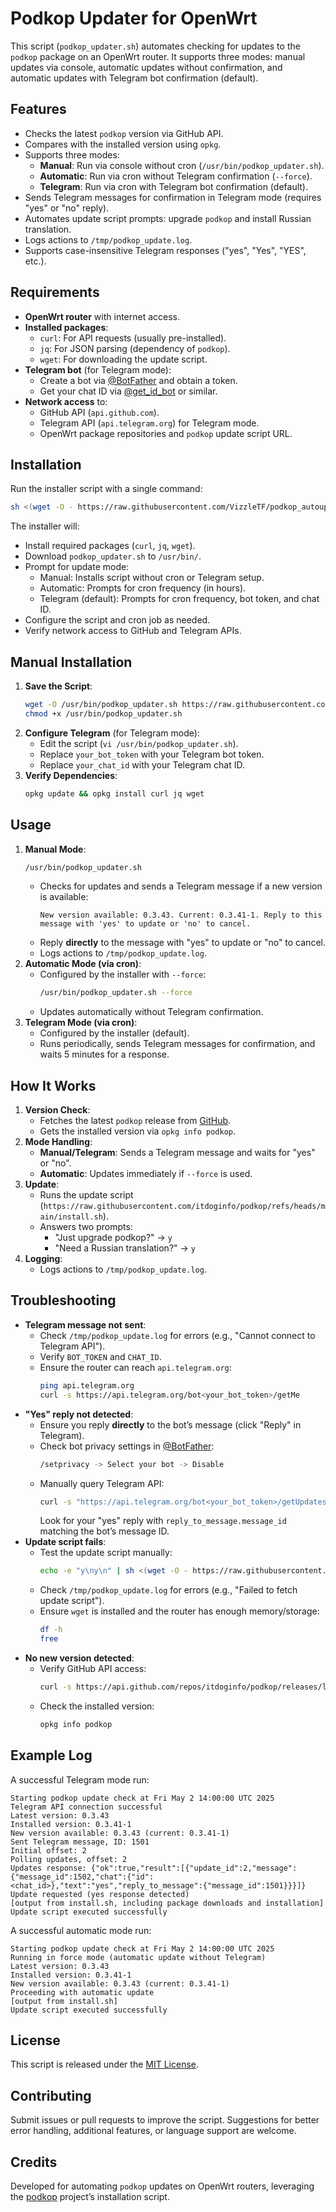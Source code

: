 # Podkop Updater for OpenWrt

This script (`podkop_updater.sh`) automates checking for updates to the `podkop` package on an OpenWrt router. It supports three modes: manual updates via console, automatic updates without confirmation, and automatic updates with Telegram bot confirmation (default).

## Features
- Checks the latest `podkop` version via GitHub API.
- Compares with the installed version using `opkg`.
- Supports three modes:
  - **Manual**: Run via console without cron (`/usr/bin/podkop_updater.sh`).
  - **Automatic**: Run via cron without Telegram confirmation (`--force`).
  - **Telegram**: Run via cron with Telegram bot confirmation (default).
- Sends Telegram messages for confirmation in Telegram mode (requires "yes" or "no" reply).
- Automates update script prompts: upgrade `podkop` and install Russian translation.
- Logs actions to `/tmp/podkop_update.log`.
- Supports case-insensitive Telegram responses ("yes", "Yes", "YES", etc.).

## Requirements
- **OpenWrt router** with internet access.
- **Installed packages**:
  - `curl`: For API requests (usually pre-installed).
  - `jq`: For JSON parsing (dependency of `podkop`).
  - `wget`: For downloading the update script.
- **Telegram bot** (for Telegram mode):
  - Create a bot via [@BotFather](https://t.me/BotFather) and obtain a token.
  - Get your chat ID via [@get_id_bot](https://t.me/get_id_bot) or similar.
- **Network access** to:
  - GitHub API (`api.github.com`).
  - Telegram API (`api.telegram.org`) for Telegram mode.
  - OpenWrt package repositories and `podkop` update script URL.

## Installation
Run the installer script with a single command:
```sh
sh <(wget -O - https://raw.githubusercontent.com/VizzleTF/podkop_autoupdater/refs/heads/main/install.sh)
```
The installer will:
- Install required packages (`curl`, `jq`, `wget`).
- Download `podkop_updater.sh` to `/usr/bin/`.
- Prompt for update mode:
  - Manual: Installs script without cron or Telegram setup.
  - Automatic: Prompts for cron frequency (in hours).
  - Telegram (default): Prompts for cron frequency, bot token, and chat ID.
- Configure the script and cron job as needed.
- Verify network access to GitHub and Telegram APIs.

## Manual Installation
1. **Save the Script**:
   ```sh
   wget -O /usr/bin/podkop_updater.sh https://raw.githubusercontent.com/VizzleTF/podkop_autoupdater/refs/heads/main/podkop_updater.sh
   chmod +x /usr/bin/podkop_updater.sh
   ```
2. **Configure Telegram** (for Telegram mode):
   - Edit the script (`vi /usr/bin/podkop_updater.sh`).
   - Replace `your_bot_token` with your Telegram bot token.
   - Replace `your_chat_id` with your Telegram chat ID.
3. **Verify Dependencies**:
   ```sh
   opkg update && opkg install curl jq wget
   ```

## Usage
1. **Manual Mode**:
   ```sh
   /usr/bin/podkop_updater.sh
   ```
   - Checks for updates and sends a Telegram message if a new version is available:
     ```
     New version available: 0.3.43. Current: 0.3.41-1. Reply to this message with 'yes' to update or 'no' to cancel.
     ```
   - Reply **directly** to the message with "yes" to update or "no" to cancel.
   - Logs actions to `/tmp/podkop_update.log`.
2. **Automatic Mode (via cron)**:
   - Configured by the installer with `--force`:
     ```sh
     /usr/bin/podkop_updater.sh --force
     ```
   - Updates automatically without Telegram confirmation.
3. **Telegram Mode (via cron)**:
   - Configured by the installer (default).
   - Runs periodically, sends Telegram messages for confirmation, and waits 5 minutes for a response.

## How It Works
1. **Version Check**:
   - Fetches the latest `podkop` release from [GitHub](https://api.github.com/repos/itdoginfo/podkop/releases/latest).
   - Gets the installed version via `opkg info podkop`.
2. **Mode Handling**:
   - **Manual/Telegram**: Sends a Telegram message and waits for "yes" or "no".
   - **Automatic**: Updates immediately if `--force` is used.
3. **Update**:
   - Runs the update script (`https://raw.githubusercontent.com/itdoginfo/podkop/refs/heads/main/install.sh`).
   - Answers two prompts:
     - "Just upgrade podkop?" → `y`
     - "Need a Russian translation?" → `y`
4. **Logging**:
   - Logs actions to `/tmp/podkop_update.log`.

## Troubleshooting
- **Telegram message not sent**:
  - Check `/tmp/podkop_update.log` for errors (e.g., "Cannot connect to Telegram API").
  - Verify `BOT_TOKEN` and `CHAT_ID`.
  - Ensure the router can reach `api.telegram.org`:
    ```sh
    ping api.telegram.org
    curl -s https://api.telegram.org/bot<your_bot_token>/getMe
    ```
- **"Yes" reply not detected**:
  - Ensure you reply **directly** to the bot’s message (click "Reply" in Telegram).
  - Check bot privacy settings in [@BotFather](https://t.me/BotFather):
    ```sh
    /setprivacy -> Select your bot -> Disable
    ```
  - Manually query Telegram API:
    ```sh
    curl -s "https://api.telegram.org/bot<your_bot_token>/getUpdates"
    ```
    Look for your "yes" reply with `reply_to_message.message_id` matching the bot’s message ID.
- **Update script fails**:
  - Test the update script manually:
    ```sh
    echo -e "y\ny\n" | sh <(wget -O - https://raw.githubusercontent.com/itdoginfo/podkop/refs/heads/main/install.sh)
    ```
  - Check `/tmp/podkop_update.log` for errors (e.g., "Failed to fetch update script").
  - Ensure `wget` is installed and the router has enough memory/storage:
    ```sh
    df -h
    free
    ```
- **No new version detected**:
  - Verify GitHub API access:
    ```sh
    curl -s https://api.github.com/repos/itdoginfo/podkop/releases/latest
    ```
  - Check the installed version:
    ```sh
    opkg info podkop
    ```

## Example Log
A successful Telegram mode run:
```
Starting podkop update check at Fri May 2 14:00:00 UTC 2025
Telegram API connection successful
Latest version: 0.3.43
Installed version: 0.3.41-1
New version available: 0.3.43 (current: 0.3.41-1)
Sent Telegram message, ID: 1501
Initial offset: 2
Polling updates, offset: 2
Updates response: {"ok":true,"result":[{"update_id":2,"message":{"message_id":1502,"chat":{"id":<chat_id>},"text":"yes","reply_to_message":{"message_id":1501}}}]}
Update requested (yes response detected)
[output from install.sh, including package downloads and installation]
Update script executed successfully
```

A successful automatic mode run:
```
Starting podkop update check at Fri May 2 14:00:00 UTC 2025
Running in force mode (automatic update without Telegram)
Latest version: 0.3.43
Installed version: 0.3.41-1
New version available: 0.3.43 (current: 0.3.41-1)
Proceeding with automatic update
[output from install.sh]
Update script executed successfully
```

## License
This script is released under the [MIT License](https://opensource.org/licenses/MIT).

## Contributing
Submit issues or pull requests to improve the script. Suggestions for better error handling, additional features, or language support are welcome.

## Credits
Developed for automating `podkop` updates on OpenWrt routers, leveraging the [podkop](https://github.com/itdoginfo/podkop) project’s installation script.